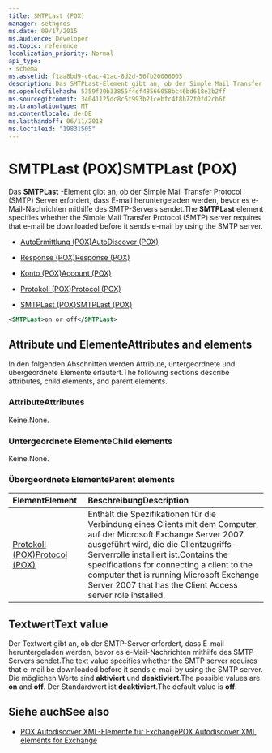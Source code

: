 ```yaml
---
title: SMTPLast (POX)
manager: sethgros
ms.date: 09/17/2015
ms.audience: Developer
ms.topic: reference
localization_priority: Normal
api_type:
- schema
ms.assetid: f1aa8bd9-c6ac-41ac-8d2d-56fb20006005
description: Das SMTPLast-Element gibt an, ob der Simple Mail Transfer Protocol (SMTP) Server erfordert, dass E-mail heruntergeladen werden, bevor es e-Mail-Nachrichten mithilfe des SMTP-Servers sendet.
ms.openlocfilehash: 5359f20b33855f4ef48566058bc46bd618e3b2ff
ms.sourcegitcommit: 34041125dc8c5f993b21cebfc4f8b72f0fd2cb6f
ms.translationtype: MT
ms.contentlocale: de-DE
ms.lasthandoff: 06/11/2018
ms.locfileid: "19831505"
---
```

# <a name="smtplast-pox"></a><span data-ttu-id="11042-103">SMTPLast (POX)</span><span class="sxs-lookup"><span data-stu-id="11042-103">SMTPLast (POX)</span></span>

<span data-ttu-id="11042-104">Das **SMTPLast** -Element gibt an, ob der Simple Mail Transfer Protocol (SMTP) Server erfordert, dass E-mail heruntergeladen werden, bevor es e-Mail-Nachrichten mithilfe des SMTP-Servers sendet.</span><span class="sxs-lookup"><span data-stu-id="11042-104">The **SMTPLast** element specifies whether the Simple Mail Transfer Protocol (SMTP) server requires that e-mail be downloaded before it sends e-mail by using the SMTP server.</span></span> 
  
- [<span data-ttu-id="11042-105">AutoErmittlung (POX)</span><span class="sxs-lookup"><span data-stu-id="11042-105">AutoDiscover (POX)</span></span>](autodiscover-pox.md)
  
- [<span data-ttu-id="11042-106">Response (POX)</span><span class="sxs-lookup"><span data-stu-id="11042-106">Response (POX)</span></span>](response-pox.md)
  
- [<span data-ttu-id="11042-107">Konto (POX)</span><span class="sxs-lookup"><span data-stu-id="11042-107">Account (POX)</span></span>](account-pox.md)
  
- [<span data-ttu-id="11042-108">Protokoll (POX)</span><span class="sxs-lookup"><span data-stu-id="11042-108">Protocol (POX)</span></span>](protocol-pox.md)
  
- [<span data-ttu-id="11042-109">SMTPLast (POX)</span><span class="sxs-lookup"><span data-stu-id="11042-109">SMTPLast (POX)</span></span>](smtplast-pox.md)
  
```xml
<SMTPLast>on or off</SMTPLast>
```

## <a name="attributes-and-elements"></a><span data-ttu-id="11042-110">Attribute und Elemente</span><span class="sxs-lookup"><span data-stu-id="11042-110">Attributes and elements</span></span>

<span data-ttu-id="11042-111">In den folgenden Abschnitten werden Attribute, untergeordnete und übergeordnete Elemente erläutert.</span><span class="sxs-lookup"><span data-stu-id="11042-111">The following sections describe attributes, child elements, and parent elements.</span></span>
  
### <a name="attributes"></a><span data-ttu-id="11042-112">Attribute</span><span class="sxs-lookup"><span data-stu-id="11042-112">Attributes</span></span>

<span data-ttu-id="11042-113">Keine.</span><span class="sxs-lookup"><span data-stu-id="11042-113">None.</span></span>
  
### <a name="child-elements"></a><span data-ttu-id="11042-114">Untergeordnete Elemente</span><span class="sxs-lookup"><span data-stu-id="11042-114">Child elements</span></span>

<span data-ttu-id="11042-115">Keine.</span><span class="sxs-lookup"><span data-stu-id="11042-115">None.</span></span>
  
### <a name="parent-elements"></a><span data-ttu-id="11042-116">Übergeordnete Elemente</span><span class="sxs-lookup"><span data-stu-id="11042-116">Parent elements</span></span>

|<span data-ttu-id="11042-117">**Element**</span><span class="sxs-lookup"><span data-stu-id="11042-117">**Element**</span></span>|<span data-ttu-id="11042-118">**Beschreibung**</span><span class="sxs-lookup"><span data-stu-id="11042-118">**Description**</span></span>|
|:-----|:-----|
|[<span data-ttu-id="11042-119">Protokoll (POX)</span><span class="sxs-lookup"><span data-stu-id="11042-119">Protocol (POX)</span></span>](protocol-pox.md) <br/> |<span data-ttu-id="11042-120">Enthält die Spezifikationen für die Verbindung eines Clients mit dem Computer, auf der Microsoft Exchange Server 2007 ausgeführt wird, die die Clientzugriffs-Serverrolle installiert ist.</span><span class="sxs-lookup"><span data-stu-id="11042-120">Contains the specifications for connecting a client to the computer that is running Microsoft Exchange Server 2007 that has the Client Access server role installed.</span></span>  <br/> |
   
## <a name="text-value"></a><span data-ttu-id="11042-121">Textwert</span><span class="sxs-lookup"><span data-stu-id="11042-121">Text value</span></span>

<span data-ttu-id="11042-122">Der Textwert gibt an, ob der SMTP-Server erfordert, dass E-mail heruntergeladen werden, bevor es e-Mail-Nachrichten mithilfe des SMTP-Servers sendet.</span><span class="sxs-lookup"><span data-stu-id="11042-122">The text value specifies whether the SMTP server requires that e-mail be downloaded before it sends e-mail by using the SMTP server.</span></span> <span data-ttu-id="11042-123">Die möglichen Werte sind **aktiviert** und **deaktiviert**.</span><span class="sxs-lookup"><span data-stu-id="11042-123">The possible values are **on** and **off**.</span></span> <span data-ttu-id="11042-124">Der Standardwert ist **deaktiviert**.</span><span class="sxs-lookup"><span data-stu-id="11042-124">The default value is **off**.</span></span>
  
## <a name="see-also"></a><span data-ttu-id="11042-125">Siehe auch</span><span class="sxs-lookup"><span data-stu-id="11042-125">See also</span></span>

- [<span data-ttu-id="11042-126">POX Autodiscover XML-Elemente für Exchange</span><span class="sxs-lookup"><span data-stu-id="11042-126">POX Autodiscover XML elements for Exchange</span></span>](pox-autodiscover-xml-elements-for-exchange.md)

